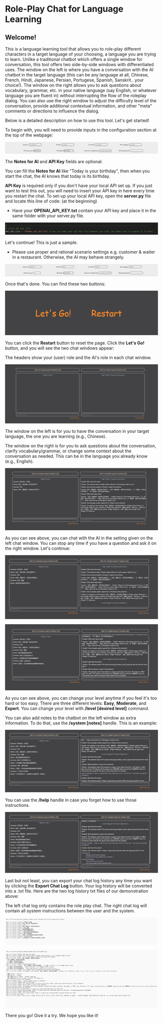 # Role-Play Chat for Language Learning

## Welcome!

This is a language learning tool that allows you to role-play different characters in a target language of your choosing, a language you are trying to learn. Unlike a traditional chatbot which offers a single window for conversation, this tool offers two side-by-side windows with differentiated uses. The window on the left is where you have a conversation with the AI chatbot in the target language (this can be any language at all, Chinese, French, Hindi, Japanese, Persian, Portugese, Spanish, Sanskrit.. your choice!). The window on the right allows you to ask questions about vocabulary, grammar, etc. in your native language (say English, or whatever language you are fluent in) without interrupting the flow of the roleplay dialog. You can also use the right window to adjust the difficulty level of the conversation, provide additional contextual information, and other "meta" comments or directions to influence the dialog. 

Below is a detailed description on how to use this tool.  Let's get started!

To begin with, you will need to provide inputs in the configuration section at the top of the webpage:

![info_form_empty](static/images/readme/info_form_empty.png)

The **Notes for AI** and **API Key** fields are optional.

You can fill the **Notes for AI** like "Today is your birthday", then when you start the chat, the AI knows that today is its birthday.

**API Key** is required only if you don't have your local API set up. If you just want to test this out, you will need to insert your API key in here every time you restart the chat. To set-up your local API key, open the **server.py** file and locate this line of code: (at the beginning)

- Have your **OPENAI_API_KEY.txt** contain your API key and place it in the same folder with your server.py file.

![api_setup_1](static/images/readme/api_setup_1.png)

Let's continue! This is just a sample.

- Please use proper and rational scenario settings e.g. customer & waiter in a restaurant. Otherwise, the AI may behave strangely.

![info_form_filled](static/images/readme/info_form_filled.png)

Once that's done. You can find these two buttons:

![header_button](static/images/readme/header_button.png)

You can click the **Restart** button to reset the page. Click the **Let's Go!** button, and you will see the two chat windows appear:

The headers show your (user) role and the AI's role in each chat window.

![chat_start](static/images/readme/chat_start.png)

The window on the left is for you to have the conversation in your target language, the one you are learning (e.g., Chinese).

The window on the right is for you to ask questions about the conversation, clarify vocabulary/grammar, or change some context about the conversation as needed. This can be in the language you already know (e.g., English).

![chat_1](static/images/readme/chat_1.png)

As you can see above, you can chat with the AI in the setting given on the left chat window. You can stop any time if you have a question and ask it on the right window. Let's continue:

![chat_2](static/images/readme/chat_2.png)

![chat_3](static/images/readme/chat_3.png)

As you can see above, you can change your level anytime if you feel it's too hard or too easy. There are three different levels: **Easy**, **Moderate**, and **Expert**. You can change your level with **/level [desired level]** command.

You can also add notes to the chatbot on the left window as extra information. To do that, use the **/system [notes]** handle. This is an example:

![chat_4](static/images/readme/chat_4.png)

You can use the **/help** handle in case you forget how to use those instructions.

![chat_5](static/images/readme/chat_5.png)

Last but not least, you can export your chat log history any time you want by clicking the **Export Chat Log** button. Your log history will be converted into a .txt file. Here are the two log history txt files of our demonstration above:

The left chat log only contains the role play chat. The right chat log will contain all system instructions between the user and the system.

![left_log_sample](static/images/readme/left_log_sample.png)

![right_log_sample](static/images/readme/right_log_sample.png)

There you go! Give it a try. We hope you like it!
